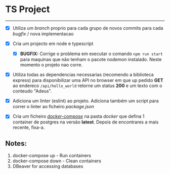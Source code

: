 # TS Project
---

- [x] Utiliza um _branch_ proprio para cada grupo de novos commits para cada _bugfix_ / nova implementacao

- [x] Cria um projecto em node e typescript
  - [x] __BUGFIX:__ Corrige o problema em executar o comando `npm run start` para maquinas que nâo tenham o pacote _nodemon_ instalado. Neste momento o projeto nao corre.

- [x] Utiliza todas as dependencias necessarias (recomendo a biblioteca express) para disponibilizar uma API no browser em que up pedido __GET__ ao endereco `/api/hello_world` retorne um status __200__ e um texto com o conteudo "Adeus".

- [x] Adiciona um linter (eslint) ao projeto. Adiciona também um script para correr o linter ao ficheiro _package.json_
- [x] Cria um ficheiro [_docker-compose_](https://geshan.com.np/blog/2021/12/docker-postgres/) na pasta _docker_ que defina 1 container de postgres na versão __latest__. Depois de encontrares a mais recente, fixa-a.



## Notes:
1. docker-compose up - Run containers
2. docker-compose down - Clean containers
3. DBeaver for accessing databases